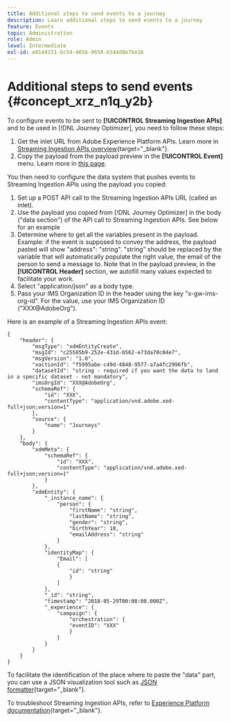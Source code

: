 ```yaml
---
title: Additional steps to send events to a journey
description: Learn additional steps to send events to a journey
feature: Events
topic: Administration
role: Admin
level: Intermediate
exl-id: e0144151-6c54-4656-9650-b544d8e7be16
---
```

# Additional steps to send events {#concept_xrz_n1q_y2b}

To configure events to be sent to **[!UICONTROL Streaming Ingestion APIs]** and to be used in [!DNL Journey Optimizer], you need to follow these steps:

1. Get the inlet URL from Adobe Experience Platform APIs. Learn more in [Streaming Ingestion APIs overview](https://experienceleague.adobe.com/docs/experience-platform/ingestion/streaming/overview.html){target="_blank"}.
1. Copy the payload from the payload preview in the **[!UICONTROL Event]** menu. Learn more in [this page](../event/about-creating.md#define-the-payload-fields).

You then need to configure the data system that pushes events to Streaming Ingestion APIs using the payload you copied:

1. Set up a POST API call to the Streaming Ingestion APIs URL (called an inlet).
1. Use the payload you copied from [!DNL Journey Optimizer] in the body ("data section") of the API call to Streaming Ingestion APIs. See below for an example
1. Determine where to get all the variables present in the payload. Example: if the event is supposed to convey the address, the payload pasted will show "address": "string". "string" should be replaced by the variable that will automatically populate the right value, the email of the person to send a message to. Note that in the payload preview, in the **[!UICONTROL Header]** section, we autofill many values expected to facilitate your work.
1. Select "application/json" as a body type.
1. Pass your IMS Organization ID in the header using the key "x-gw-ims-org-id". For the value, use your IMS Organization ID ("XXX@AdobeOrg").

Here is an example of a Streaming Ingestion APIs event:

```
{
    "header": {
        "msgType": "xdmEntityCreate",
        "msgId": "c25585b9-252e-431d-b562-e73da70c04e7",
        "msgVersion": "1.0",
        "xactionId": "f5995abe-c49d-4848-9577-a7a4fc2996fb",
        "datasetId": "string - required if you want the data to land in a specific dataset - not mandatory",
        "imsOrgId": "XXX@AdobeOrg",
        "schemaRef": {
            "id": "XXX",
            "contentType": "application/vnd.adobe.xed-full+json;version=1"
        },
        "source": {
            "name": "Journeys"
        }
    },
    "body": {
        "xdmMeta": {
            "schemaRef": {
                "id": "XXX",
                "contentType": "application/vnd.adobe.xed-full+json;version=1"
            }
        },
        "xdmEntity": {
            "_instance_name": {
                "person": {
                    "firstName": "string",
                    "lastName": "string",
                    "gender": "string",
                    "birthYear": 10,
                    "emailAddress": "string"
                }
            },
            "identityMap": {
                "Email": [
                {
                    "id": "string"
                    }
                ]
            },
            "_id": "string",
            "timestamp": "2018-05-29T00:00:00.000Z",
            "_experience": {
                "campaign": {
                    "orchestration": {
                    "eventID": "XXX"
                    }
                }
            }
        }
    }
}
```

To facilitate the identification of the place where to paste the "data" part, you can use a JSON visualization tool such as [JSON formatter](https://jsonformatter.curiousconcept.com){target="_blank"}.

To troubleshoot Streaming Ingestion APIs, refer to [Experience Platform documentation](https://experienceleague.adobe.com/docs/experience-platform/ingestion/streaming/troubleshooting.html){target="_blank"}.
